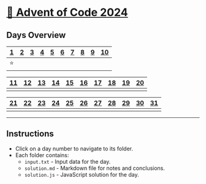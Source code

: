 # [🎄 Advent of Code 2024](https://adventofcode.com/)

## Days Overview

| [1](./day-01) | [2](./day-02) | [3](./day-03) | [4](./day-04) | [5](./day-05) | [6](./day-06) | [7](./day-07) | [8](./day-08) | [9](./day-09) | [10](./day-10) |
|---------------|---------------|---------------|---------------|---------------|---------------|---------------|---------------|---------------|----------------|
|      ⭐️         |               |               |               |               |               |               |               |               |                |

| [11](./day-11) | [12](./day-12) | [13](./day-13) | [14](./day-14) | [15](./day-15) | [16](./day-16) | [17](./day-17) | [18](./day-18) | [19](./day-19) | [20](./day-20) |
|----------------|----------------|----------------|----------------|----------------|----------------|----------------|----------------|----------------|----------------|
|                |                |                |                |                |                |                |                |                |                |

| [21](./day-21) | [22](./day-22) | [23](./day-23) | [24](./day-24) | [25](./day-25) | [26](./day-26) | [27](./day-27) | [28](./day-28) | [29](./day-29) | [30](./day-30) | [31](./day-31) |
|----------------|----------------|----------------|----------------|----------------|----------------|----------------|----------------|----------------|----------------|----------------|
|                |                |                |                |                |                |                |                |                |                |                |

---

## Instructions

- Click on a day number to navigate to its folder.
- Each folder contains:
  - `input.txt` - Input data for the day.
  - `solution.md` - Markdown file for notes and conclusions.
  - `solution.js` - JavaScript solution for the day.
